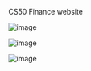 CS50 Finance website

![image](https://github.com/eagle218/Finance/assets/113504886/d4009920-5615-4516-a873-5ddfd8a39b56)


![image](https://github.com/eagle218/Finance/assets/113504886/c0cd63e0-2ee5-4b01-bde3-9dd24ee33c95)


![image](https://github.com/eagle218/Finance/assets/113504886/857fb46a-7424-4f35-bd5b-f85f6ce27efa)
